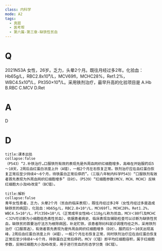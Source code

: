 ```yaml
---
class: 内科学
mode: A2
tags:
  - 真题
  - 医考帮
  - 第六篇-第三章-缺铁性贫血
---
```


# Q
2021N53A 女性，26岁。乏力，头晕2个月。既往月经过多2年。化验血：Hb65g/L，RBC2.8x10⁹/L，MCV69fl，MCHC28%，Ret1.2%，WBC4.5x10⁹/L，Plt350×10⁹/L。采用铁剂治疗，最早升高的化验项目是
A.Hb
B.RBC
C.MCV
D.Ret

# A
D
# D
```ad-note
title:课本出处
collapse:false
（P543）“2.补铁治疗…口服铁剂有效的表现先是外周血网织红细胞增多，高峰在开始服药后5～10天，2周后血红蛋白浓度上升（A错），一般2个月左右恢复正常。铁剂治疗应在血红蛋白恢复正常后至少持续4～6个月，待铁蛋白正常后停药”。（三版八年制内科学P543）“口服铁剂有效者首先表现为外周血网织红细胞增多”（D对）。（P539）“红细胞参数(MCV、MCH、MCHC）反映红细胞大小及Hb改变”（BC错）。
```

```ad-summary
title:解析
collapse:false
青年女性患者，乏力，头晕2个月（贫血的临床表现），既往月经过多2年（女性月经过多是造成缺铁贫的病因），化验血：Hb65g/L，RBC2.8×10⁹/L，MCV69fl，MCHC28%，Ret1.2%，WBC4.5×10⁹/L，Plt350×10⁹/L（正常成年女性Hb＜110g/L称为贫血，MCV＜80fl及MCHC＜32%可诊断为小细胞低色素性贫血），依据患者病史、临床表现及辅助检查可以诊断为缺铁性贫血，缺铁贫的首要治疗法方为根除病因，补足贮铁，该患者除妇科就诊调理月经之外，采用铁剂治疗（口服首选），有效者首先表现为是外周血网织红细胞增多（D对），服药后5～10天出现高峰，2周后血红蛋白浓度上升（A错），一般2个月左右恢复正常，同时铁剂治疗应在血红蛋白恢复正常后至少持续4～6个月，待铁蛋白正常后停药。MCV（C错）即平均红细胞容积，属于红细胞参数，反映红细胞大小及Hb改变，用于进行贫血的形态学分类（BC错）。
```

